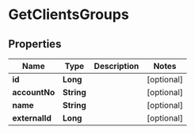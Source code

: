 

# GetClientsGroups

## Properties

Name | Type | Description | Notes
------------ | ------------- | ------------- | -------------
**id** | **Long** |  |  [optional]
**accountNo** | **String** |  |  [optional]
**name** | **String** |  |  [optional]
**externalId** | **Long** |  |  [optional]



